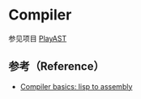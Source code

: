 # Compiler
参见项目 [PlayAST](https://github.com/Lvsi-China/PlayAST)

## 参考（Reference）
* [Compiler basics: lisp to assembly](http://notes.eatonphil.com/compiler-basics-lisp-to-assembly.html)
